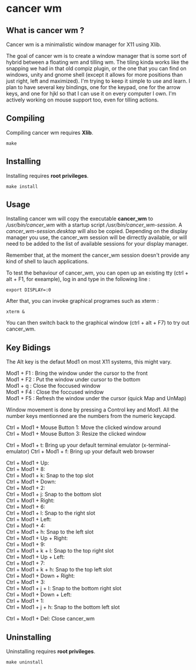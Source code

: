 cancer wm
=========

What is cancer wm ?
-------------------
Cancer wm is a minimalistic window manager for X11 using Xlib.

The goal of cancer wm is to create a window manager that is some sort of hybrid
between a floating wm and tilling wm.
The tiling kinda works like the snapping we had in that old compiz plugin, or
the one that you can find on windows, unity and gnome shell (except it allows
for more positions than just right, left and maximized).
I'm trying to keep it simple to use and learn. I plan to have several key
bindings, one for the keypad, one for the arrow keys, and one for hjkl so
that I can use it on every computer I own. I'm actively working on mouse
support too, even for tilling actions.

Compiling
---------
Compiling cancer wm requires __Xlib__.

    make

Installing
----------
Installing requires __root privileges__.

    make install

Usage
-----
Installing cancer wm will copy the executable __cancer_wm__ to */usr/bin/cancer_wm*
with a startup script */usr/bin/cancer_wm-session*. A *cancer_wm-session.desktop*
will also be copied.
Depending on the display manager you use, the cancer_wm session will be dirrectly
available, or will need to be added to the list of available sessions for 
your display manager.

Remember that, at the moment the cancer_wm session doesn't provide any kind 
of shell to lauch applications.

To test the behaviour of cancer_wm, you can open up an existing tty (ctrl + alt +
F1, for exeample), log in and type in the following line :

    export DISPLAY=:0

After that, you can invoke graphical programes such as xterm :

    xterm &

You can then switch back to the graphical window (ctrl + alt + F7) to try out 
cancer_wm.

Key Bidings
-----------

The Alt key is the defaut Mod1 on most X11 systems, this might vary.

Mod1 + F1 : Bring the window under the cursor to the front  
Mod1 + F2 : Put the window under cursor to the bottom  
Mod1 + q : Close the foccused window  
Mod1 + F4 : Close the foccused window  
Mod1 + F5 : Refresh the window under the cursor (quick Map and UnMap)  

Window movement is done by pressing a Control key and Mod1. All the number keys
mentionned are the numbers from the numeric keycapd.

Ctrl + Mod1 + Mouse Button 1: Move the clicked window around  
Ctrl + Mod1 + Mouse Button 3: Resize the clicked window  

Ctrl + Mod1 + t: Bring up your default terminal emulator (x-terminal-emulator)
Ctrl + Mod1 + f: Bring up your default web browser

Ctrl + Mod1 + Up:  
Ctrl + Mod1 + 8:  
Ctrl + Mod1 + k: Snap to the top slot  
Ctrl + Mod1 + Down:  
Ctrl + Mod1 + 2:  
Ctrl + Mod1 + j: Snap to the bottom slot  
Ctrl + Mod1 + Right:  
Ctrl + Mod1 + 6:  
Ctrl + Mod1 + l: Snap to the right slot  
Ctrl + Mod1 + Left:  
Ctrl + Mod1 + 4:  
Ctrl + Mod1 + h: Snap to the left slot  
Ctrl + Mod1 + Up + Right:  
Ctrl + Mod1 + 9:  
Ctrl + Mod1 + k + l: Snap to the top right slot  
Ctrl + Mod1 + Up + Left:  
Ctrl + Mod1 + 7:  
Ctrl + Mod1 + k + h: Snap to the top left slot  
Ctrl + Mod1 + Down + Right:  
Ctrl + Mod1 + 3:  
Ctrl + Mod1 + j + l: Snap to the bottom right slot  
Ctrl + Mod1 + Down + Left:  
Ctrl + Mod1 + 1:  
Ctrl + Mod1 + j + h: Snap to the bottom left slot  

Ctrl + Mod1 + Del: Close cancer_wm

Uninstalling
------------
Uninstalling requires __root privileges__.

    make uninstall

